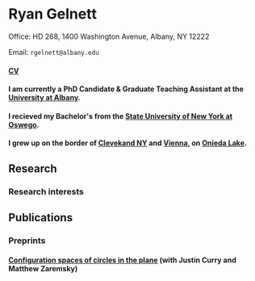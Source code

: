 # Ryan Gelnett

Office: HD 268, 1400 Washington Avenue, Albany, NY 12222

Email: `rgelnett@albany.edu`

#### [CV](https://github.com/user-attachments/files/20640269/2025TexCV.pdf)

#### I am currently a PhD Candidate & Graduate Teaching Assistant at the [University at Albany](https://www.albany.edu/math).
#### I recieved my Bachelor's from the [State University of New York at Oswego](https://ww1.oswego.edu/mathematics/).
#### I grew up on the border of [Clevekand NY](https://en.wikipedia.org/wiki/Cleveland,_New_York) and [Vienna](https://en.wikipedia.org/wiki/Vienna,_New_York), on [Onieda Lake](https://en.wikipedia.org/wiki/Oneida_Lake).

## Research
### Research interests

## Publications
### Preprints
#### [Configuration spaces of circles in the plane](https://arxiv.org/abs/2411.04800)  (with Justin Curry and Matthew Zaremsky)
